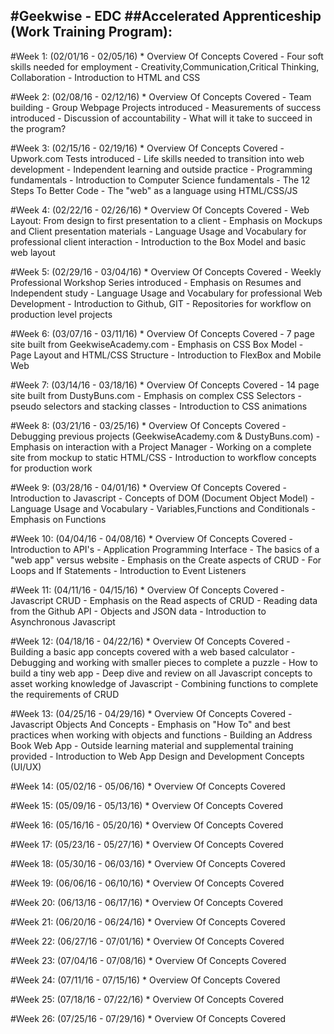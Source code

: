 #Geekwise - EDC
##Accelerated Apprenticeship (Work Training Program): 
---
#Week 1: (02/01/16 - 02/05/16)
	* Overview Of Concepts Covered
	- Four soft skills needed for employment
	- Creativity,Communication,Critical Thinking, Collaboration
	- Introduction to HTML and CSS
   
#Week 2: (02/08/16 - 02/12/16)
	* Overview Of Concepts Covered
	- Team building
	- Group Webpage Projects introduced
	- Measurements of success introduced
	- Discussion of accountability
	- What will it take to succeed in the program?
	
#Week 3: (02/15/16 - 02/19/16)
	* Overview Of Concepts Covered
	- Upwork.com Tests introduced
	- Life skills needed to transition into web development
	- Independent learning and outside practice
	- Programming fundamentals
	- Introduction to Computer Science fundamentals
	- The 12 Steps To Better Code
	- The "web" as a language using HTML/CSS/JS 
	
#Week 4: (02/22/16 - 02/26/16)
	* Overview Of Concepts Covered
	- Web Layout: From design to first presentation to a client
	- Emphasis on Mockups and Client presentation materials
	- Language Usage and Vocabulary for professional client interaction
	- Introduction to the Box Model and basic web layout

#Week 5: (02/29/16 - 03/04/16)
	* Overview Of Concepts Covered
	- Weekly Professional Workshop Series introduced
	- Emphasis on Resumes and Independent study 
	- Language Usage and Vocabulary for professional Web Development
	- Introduction to Github, GIT
	- Repositories for workflow on production level projects
	

	
#Week 6: (03/07/16 - 03/11/16)
	* Overview Of Concepts Covered
	- 7 page site built from GeekwiseAcademy.com
	- Emphasis on CSS Box Model 
	- Page Layout and HTML/CSS Structure 
	- Introduction to FlexBox and Mobile Web
	
#Week 7: (03/14/16 - 03/18/16)
	* Overview Of Concepts Covered
	- 14 page site built from DustyBuns.com
	- Emphasis on complex CSS Selectors
	- pseudo selectors and stacking classes
	- Introduction to CSS animations
	
#Week 8: (03/21/16 - 03/25/16)
	* Overview Of Concepts Covered
	- Debugging previous projects (GeekwiseAcademy.com & DustyBuns.com)
	- Emphasis on interaction with a Project Manager
	- Working on a complete site from mockup to static HTML/CSS 
	- Introduction to workflow concepts for production work

#Week 9: (03/28/16 - 04/01/16)
	* Overview Of Concepts Covered
	- Introduction to Javascript
	- Concepts of DOM (Document Object Model)
	- Language Usage and Vocabulary
	- Variables,Functions and Conditionals
	- Emphasis on Functions

#Week 10: (04/04/16 - 04/08/16)
	* Overview Of Concepts Covered
	- Introduction to API's
	- Application Programming Interface
	- The basics of a "web app" versus website
	- Emphasis on the Create aspects of CRUD
	- For Loops and If Statements
	- Introduction to Event Listeners

#Week 11: (04/11/16 - 04/15/16)
	* Overview Of Concepts Covered
	- Javascript CRUD
	- Emphasis on the Read aspects of CRUD
	- Reading data from the Github API
	- Objects and JSON data
	- Introduction to Asynchronous Javascript

#Week 12: (04/18/16 - 04/22/16)
	* Overview Of Concepts Covered
	- Building a basic app concepts covered with a web based calculator
	- Debugging and working with smaller pieces to complete a puzzle - How to build a tiny web app
	- Deep dive and review on all Javascript concepts to asset working knowledge of Javascript
	- Combining functions to complete the requirements of CRUD

#Week 13: (04/25/16 - 04/29/16)
	* Overview Of Concepts Covered
	- Javascript Objects And Concepts
	- Emphasis on "How To" and best practices when working with objects and functions
	- Building an Address Book Web App
	- Outside learning material and supplemental training provided
	- Introduction to Web App Design and Development Concepts (UI/UX)

#Week 14: (05/02/16 - 05/06/16)
	* Overview Of Concepts Covered

#Week 15: (05/09/16 - 05/13/16)
	* Overview Of Concepts Covered

#Week 16: (05/16/16 - 05/20/16)
	* Overview Of Concepts Covered

#Week 17: (05/23/16 - 05/27/16)
	* Overview Of Concepts Covered

#Week 18: (05/30/16 - 06/03/16)
	* Overview Of Concepts Covered

#Week 19: (06/06/16 - 06/10/16)
	* Overview Of Concepts Covered

#Week 20: (06/13/16 - 06/17/16)
	* Overview Of Concepts Covered

#Week 21: (06/20/16 - 06/24/16)
	* Overview Of Concepts Covered

#Week 22: (06/27/16 - 07/01/16)
	* Overview Of Concepts Covered

#Week 23: (07/04/16 - 07/08/16)
	* Overview Of Concepts Covered

#Week 24: (07/11/16 - 07/15/16)
	* Overview Of Concepts Covered

#Week 25: (07/18/16 - 07/22/16)
	* Overview Of Concepts Covered

#Week 26: (07/25/16 - 07/29/16)
	* Overview Of Concepts Covered
